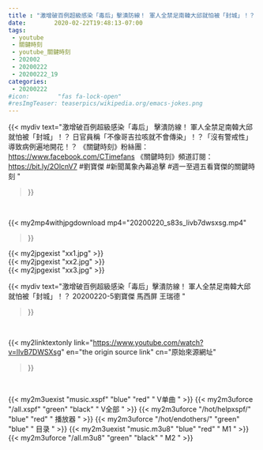 ```yaml
---
title : "激增破百例超級感染「毒后」擊潰防線！ 軍人全禁足南韓大邱就怕被「封城」！？  20200220-5劉寶傑 馬西屏 王瑞德 "
date:        2020-02-22T19:48:13-07:00
tags:
 - youtube
 - 關鍵時刻
 - youtube_關鍵時刻
 - 202002
 - 20200222
 - 20200222_19
categories:
 - 20200222
#icon:        "fas fa-lock-open"
#resImgTeaser: teaserpics/wikipedia.org/emacs-jokes.png
---
```


{{< mydiv text="激增破百例超級感染「毒后」 擊潰防線！ 軍人全禁足南韓大邱就怕被「封城」！？ 日官員稱「不像哥吉拉咳就不會傳染」！？「沒有警戒性」導致病例遍地開花！？  《關鍵時刻》粉絲團：https://www.facebook.com/CTimefans 《關鍵時刻》頻道訂閱：https://bit.ly/2OlcnV7  #劉寶傑 #新聞萬象內幕追擊 #週一至週五看寶傑的關鍵時刻 "
>}}
<br>


{{< my2mp4withjpgdownload mp4="20200220_s83s_livb7dwsxsg.mp4"
>}}

{{< my2jpgexist "xx1.jpg" >}}<br>
{{< my2jpgexist "xx2.jpg" >}}<br>
{{< my2jpgexist "xx3.jpg" >}}<br>



{{< mydiv text="激增破百例超級感染「毒后」擊潰防線！ 軍人全禁足南韓大邱就怕被「封城」！？  20200220-5劉寶傑 馬西屏 王瑞德 "
>}}
<br>

{{< my2linktextonly link="https://www.youtube.com/watch?v=lIvB7DWSXsg"
en="the origin source link" cn="原始來源網址"
>}}


<br>

{{< my2m3uexist "music.xspf"        "blue"   "red"    " V单曲 " >}} {{< my2m3uforce "/all.xspf"         "green"  "black"  " V全部 " >}} {{< my2m3uforce "/hot/helpxspf/"    "blue"   "red"    " 播放器 " >}} {{< my2m3uforce "/hot/endothers/"   "green"  "blue"   " 目录 " >}} {{< my2m3uexist "music.m3u8"        "blue"   "red"    " M1 " >}} {{< my2m3uforce "/all.m3u8"         "green"  "black"  " M2 " >}} 
